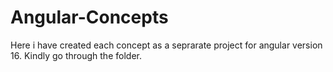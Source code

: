 # Angular-Concepts

Here i have created each concept as a seprarate project for angular version 16. Kindly go through the folder.

